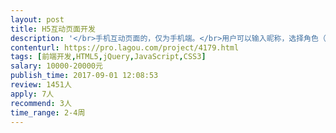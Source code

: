 ```yaml
---                
layout: post       
title: H5互动页面开发           
description: '</br>手机互动页面的，仅为手机端。</br>用户可以输入昵称，选择角色（男/女），在门店内场景浏览，可以点击“+”弹开一些问题对话框。这些为基本功能。</br>'     
contenturl: https://pro.lagou.com/project/4179.html      
tags: [前端开发,HTML5,jQuery,JavaScript,CSS3]            
salary: 10000-20000元          
publish_time: 2017-09-01 12:08:53         
review: 1451人                   
apply: 7人                   
recommend: 3人                   
time_range: 2-4周              
---                 
```

